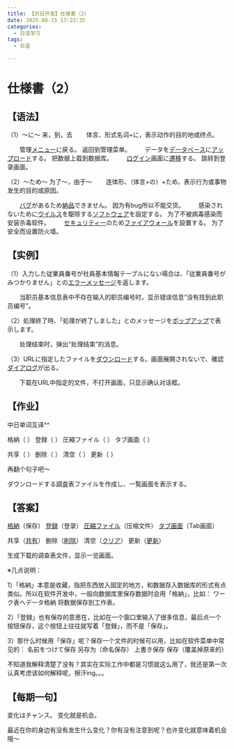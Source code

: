 ```yaml
---
title: 【对日开发】仕様書（2）
date: 2025-08-15 17:22:35
categories:
  - 日语学习
tags:
  - 日语

---
```


# 仕様書（2）

## **【语法】**

（1）～に～ 来，到，去
　　体言、形式名词+に，表示动作的目的地或终点。

　　管理[メニュー](http://dict.hjenglish.com/jp/w/メニュー)に戻る。 返回到管理菜单。
　　データを[データベース](http://dict.hjenglish.com/jp/w/データベース)に[アップロード](http://dict.hjenglish.com/jp/w/アップロード)する。 把数据上载到数据库。
　　[ログイン](http://dict.hjenglish.com/jp/w/ログイン)画面に[遷移](http://dict.hjenglish.com/jp/w/遷移)する。 跳转到登录画面。

（2）～ため～ 为了～，由于～
　　连体形、（体言+の）+ため，表示行为或事物发生的目的或原因。

　　[バグ](http://dict.hjenglish.com/jp/w/バグ)があるため[納品](http://dict.hjenglish.com/jp/w/納品)できません。 因为有bug所以不能交货。
　　感染されないために[ウイルス](http://dict.hjenglish.com/jp/w/ウイルス)を駆除する[ソフトウェア](http://dict.hjenglish.com/jp/w/ソフトウェア)を設定する。 为了不被病毒感染而安装杀毒软件。
　　[セキュリティー](http://dict.hjenglish.com/jp/w/セキュリティー)のため[ファイアウォール](http://dict.hjenglish.com/jp/w/ファイアウォール)を設置する。 为了安全而设置防火墙。

## **【实例】**

（1）入力した従業員番号が社員基本情報テーブルにない場合は、「従業員番号がみつかりません」との[エラーメッセージ](http://dict.hjenglish.com/jp/w/エラーメッセージ)を返します。

　　当职员基本信息表中不存在输入的职员编号时，显示错误信息“没有找到此职员编号”。

（2）処理終了時、「処理が終了しました」とのメッセージを[ポップアップ](http://dict.hjenglish.com/jp/w/ポップアップ)で表示します。

　　处理结束时，弹出“处理结束”的消息。

（3）URLに指定したファイルを[ダウンロード](http://dict.hjenglish.com/jp/w/ダウンロード)する。画面展開されないで、確認[ダイアログ](http://dict.hjenglish.com/jp/w/ダイアログ)が出る。

　　下载在URL中指定的文件，不打开画面，只显示确认对话框。

## **【作业】**

中日单词互译^^

格納（ ） 登録（ ） 圧縮ファイル（ ） タブ画面（ ）

共享（ ） 删除（ ） 清空（ ） 更新（ ）

再翻个句子吧～

ダウンロードする調査表ファイルを作成し、一覧画面を表示する。

## 【答案】

[格納](http://dict.hjenglish.com/jp/w/格納)（保存） [登録](http://dict.hjenglish.com/jp/w/登録)（登录） [圧縮ファイル](http://dict.hjenglish.com/jp/w/圧縮ファイル)（压缩文件） [タブ画面](http://dict.hjenglish.com/jp/w/タブ画面)（Tab画面）

共享（[共有](http://dict.hjenglish.com/jp/w/共有)） 删除（[削除](http://dict.hjenglish.com/jp/w/削除)） 清空（[クリア](http://dict.hjenglish.com/jp/w/クリア)） 更新（[更新](http://dict.hjenglish.com/jp/w/更新)）

生成下载的调查表文件，显示一览画面。

※几点说明：

1）「格納」本意是收藏，指把东西放入固定的地方，和数据存入数据库的形式有点类似。所以在软件开发中，一般向数据库里保存数据时会用「格納」，比如：
ワーク表へデータ格納 将数据保存到工作表。

2）「登録」也有保存的意思在，比如在一个窗口里输入了很多信息，最后点一个按钮保存，这个按钮上往往就写着「登録」，而不是「保存」。

3）那什么时候用「保存」呢？保存一个文件的时候可以用，比如在软件菜单中常见的：
名前をつけて保存 另存为（命名保存）
上書き保存 保存（覆盖掉原来的）

不知道我解释清楚了没有？其实在实际工作中都是习惯就这么用了，我还是第一次认真考虑该如何解释呢，擦汗ing。。。

## **【每期一句】**

変化はチャンス。 变化就是机会。

最近在你的身边有没有发生什么变化？你有没有注意到呢？也许变化就意味着机会哦～